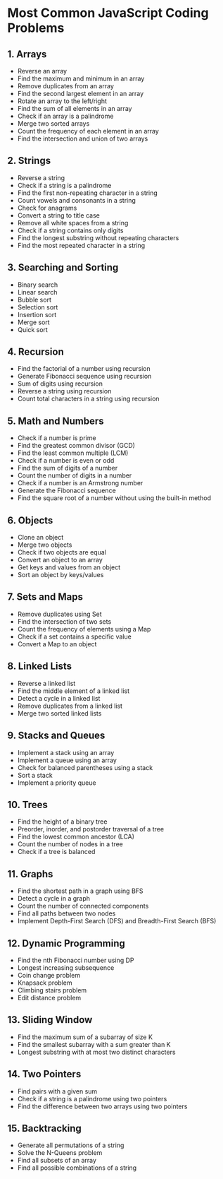 
# Most Common JavaScript Coding Problems

## 1. Arrays
- Reverse an array  
- Find the maximum and minimum in an array  
- Remove duplicates from an array  
- Find the second largest element in an array  
- Rotate an array to the left/right  
- Find the sum of all elements in an array  
- Check if an array is a palindrome  
- Merge two sorted arrays  
- Count the frequency of each element in an array  
- Find the intersection and union of two arrays  

## 2. Strings
- Reverse a string  
- Check if a string is a palindrome  
- Find the first non-repeating character in a string  
- Count vowels and consonants in a string  
- Check for anagrams  
- Convert a string to title case  
- Remove all white spaces from a string  
- Check if a string contains only digits  
- Find the longest substring without repeating characters  
- Find the most repeated character in a string  

## 3. Searching and Sorting
- Binary search  
- Linear search  
- Bubble sort  
- Selection sort  
- Insertion sort  
- Merge sort  
- Quick sort  

## 4. Recursion
- Find the factorial of a number using recursion  
- Generate Fibonacci sequence using recursion  
- Sum of digits using recursion  
- Reverse a string using recursion  
- Count total characters in a string using recursion  

## 5. Math and Numbers
- Check if a number is prime  
- Find the greatest common divisor (GCD)  
- Find the least common multiple (LCM)  
- Check if a number is even or odd  
- Find the sum of digits of a number  
- Count the number of digits in a number  
- Check if a number is an Armstrong number  
- Generate the Fibonacci sequence  
- Find the square root of a number without using the built-in method  

## 6. Objects
- Clone an object  
- Merge two objects  
- Check if two objects are equal  
- Convert an object to an array  
- Get keys and values from an object  
- Sort an object by keys/values  

## 7. Sets and Maps
- Remove duplicates using Set  
- Find the intersection of two sets  
- Count the frequency of elements using a Map  
- Check if a set contains a specific value  
- Convert a Map to an object  

## 8. Linked Lists
- Reverse a linked list  
- Find the middle element of a linked list  
- Detect a cycle in a linked list  
- Remove duplicates from a linked list  
- Merge two sorted linked lists  

## 9. Stacks and Queues
- Implement a stack using an array  
- Implement a queue using an array  
- Check for balanced parentheses using a stack  
- Sort a stack  
- Implement a priority queue  

## 10. Trees
- Find the height of a binary tree  
- Preorder, inorder, and postorder traversal of a tree  
- Find the lowest common ancestor (LCA)  
- Count the number of nodes in a tree  
- Check if a tree is balanced  

## 11. Graphs
- Find the shortest path in a graph using BFS  
- Detect a cycle in a graph  
- Count the number of connected components  
- Find all paths between two nodes  
- Implement Depth-First Search (DFS) and Breadth-First Search (BFS)  

## 12. Dynamic Programming
- Find the nth Fibonacci number using DP  
- Longest increasing subsequence  
- Coin change problem  
- Knapsack problem  
- Climbing stairs problem  
- Edit distance problem  

## 13. Sliding Window
- Find the maximum sum of a subarray of size K  
- Find the smallest subarray with a sum greater than K  
- Longest substring with at most two distinct characters  

## 14. Two Pointers
- Find pairs with a given sum  
- Check if a string is a palindrome using two pointers  
- Find the difference between two arrays using two pointers  

## 15. Backtracking
- Generate all permutations of a string  
- Solve the N-Queens problem  
- Find all subsets of an array  
- Find all possible combinations of a string  
